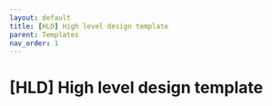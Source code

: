 ```yaml
---
layout: default
title: [HLD] High level design template
parent: Templates
nav_order: 1
---
```


# [HLD] High level design template
